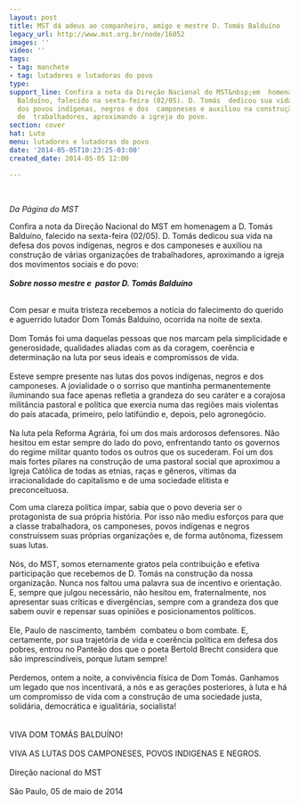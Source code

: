 ```yaml
---
layout: post
title: MST dá adeus ao companheiro, amigo e mestre D. Tomás Balduíno
legacy_url: http://www.mst.org.br/node/16052
images: ''
video: ''
tags:
- tag: manchete
- tag: lutadores e lutadoras do povo
type: 
support_line: Confira a nota da Direção Nacional do MST&nbsp;em  homenagem a D. Tomás
  Balduíno, falecido na sexta-feira (02/05). D. Tomás  dedicou sua vida na defesa
  dos povos indígenas, negros e dos  camponeses e auxiliou na construção de organizações
  de  trabalhadores, aproximando a igreja do povo.
section: cover
hat: Luto
menu: lutadores e lutadoras do povo
date: '2014-05-05T10:23:25-03:00'
created_date: 2014-05-05 12:00

---
```

<p>&nbsp;</p><p><em>Da Página do MST</em></p><p>Confira a nota da Direção Nacional do MST&nbsp;em homenagem a D. Tomás Balduíno, falecido na sexta-feira (02/05). D. Tomás dedicou sua vida na defesa dos povos indígenas, negros e dos camponeses e auxiliou na construção de várias organizações de trabalhadores, aproximando a igreja dos movimentos sociais e do povo: <strong><br><br></strong><em><strong>Sobre nosso mestre e&nbsp; pastor D. Tomás Balduíno</strong></em></p><p><br>Com pesar e muita tristeza recebemos a notícia do falecimento do querido e aguerrido lutador Dom Tomás Balduíno, ocorrida na noite de sexta.<br><br>Dom Tomás foi uma daquelas pessoas que nos marcam pela simplicidade e generosidade, qualidades aliadas com as da coragem, coerência e determinação na luta por seus ideais e compromissos de vida.<br><br>Esteve sempre presente nas lutas dos povos indígenas, negros e dos camponeses. A jovialidade o o sorriso que mantinha permanentemente iluminando sua face apenas refletia a grandeza do seu caráter e a corajosa militância pastoral e política que exercia numa das regiões mais violentas do país atacada, primeiro, pelo latifúndio e, depois, pelo agronegócio.<br><br>Na luta pela Reforma Agrária, foi um dos mais ardorosos defensores. Não hesitou em estar sempre do lado do povo, enfrentando tanto os governos do regime militar quanto todos os outros que os sucederam. Foi um dos mais fortes pilares na construção de uma pastoral social que aproximou a Igreja Católica de todas as etnias, raças e gêneros, vítimas da irracionalidade do capitalismo e de uma sociedade elitista e preconceituosa.</p><p>Com uma clareza política ímpar, sabia que o povo deveria ser o protagonista de sua própria história. Por isso não mediu esforços para que a classe trabalhadora, os camponeses, povos indígenas e negros construíssem suas próprias organizações e, de forma autônoma, fizessem suas lutas.<br><br>Nós, do MST, somos eternamente gratos pela contribuição e efetiva participação que recebemos de D. Tomás na construção da nossa organização. Nunca nos faltou uma palavra sua de incentivo e orientação. E, sempre que julgou necessário, não hesitou em, fraternalmente, nos apresentar suas críticas e divergências, sempre com a grandeza dos que sabem ouvir e repensar suas opiniões e posicionamentos políticos.<br><br>Ele, Paulo de nascimento, também&nbsp; combateu o bom combate. E, certamente, por sua trajetória de vida e coerência política em defesa dos pobres, entrou no Panteão dos que o poeta Bertold Brecht considera que são imprescindíveis, porque lutam sempre!<br><br>Perdemos, ontem a noite, a convivência física de Dom Tomás. Ganhamos um legado que nos incentivará, a nós e as gerações posteriores, à luta e há um compromisso de vida com a construção de uma sociedade justa, solidária, democrática e igualitária, socialista!<br><br><br>VIVA DOM TOMÁS BALDUÍNO!<br><br>VIVA AS LUTAS DOS CAMPONESES, POVOS INDIGENAS E NEGROS.<br><br>Direção nacional do MST<br><br>São Paulo, 05 de maio de 2014</p>
